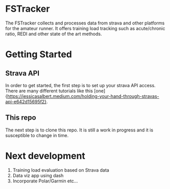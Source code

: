 # FSTracker 

The FSTracker collects and processes data from strava and other platforms for the amateur runner.
It offers training load tracking such as acute/chronic ratio, REDI and other state of the art methods.

# Getting Started

## Strava API
In order to get started, the first step is to set up your strava API access. There are many different tutorials like this 
[one]{https://jessicasalbert.medium.com/holding-your-hand-through-stravas-api-e642d15695f2}. 

## This repo
The next step is to clone this repo. It is still a work in progress and it is susceptible to change in time.

# Next development
 1. Training load evaluation based on Strava data
 2. Data viz app using dash
 3. Incorporate Polar/Garmin etc...
